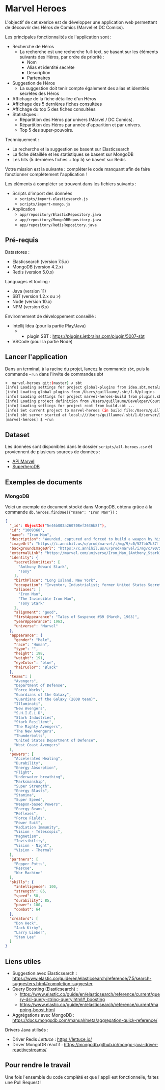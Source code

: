 # Marvel Heroes

L'objectif de cet exerice est de développer une application web permettant de découvrir des Héros de Comics (Marvel et DC Comics).

Les principales fonctionnalités de l'application sont : 
* Recherche de Héros
  * La recherche est une recherche full-text, se basant sur les éléments suivants des Héros, par ordre de priorité :
    * Nom
    * Alias et identité secrète
    * Description
    * Partenaires
* Suggestion de Héros
  * La suggestion doit tenir compte également des alias et identités secrètes des Héros
* Affichage de la fiche détaillée d'un Héros
* Affichage des 5 dernières fiches consultées
* Affichage du top 5 des fiches consultées
* Statistiques :
  * Répartition des Héros par univers (Marvel / DC Comics).
  * Répartition des Héros par année d'apparition et par univers.
  * Top 5 des super-pouvoirs.

Techniquement : 
* La recherche et la suggestion se basent sur Elasticsearch
* La fiche détaillée et les statistiques se basent sur MongoDB
* Les hits (5 dernières fiches + top 5) se basent sur Redis

Votre mission est la suivante : compléter le code manquant afin de faire fonctionner complètement l'application !

Les éléments à compléter se trouvent dans les fichiers suivants : 
* Scripts d'import des données
  * `scripts/import-elasticsearch.js`
  * `scripts/import-mongo.js`
* Application
  * `app/repository/ElasticRepository.java`
  * `app/repository/MongoDBRepository.java`
  * `app/repository/RedisRepository.java`


## Pré-requis

Datastores : 
* Elasticsearch (version 7.5.x)
* MongoDB (version 4.2.x)
* Redis (version 5.0.x)

Languages et tooling :
* Java (version 11)
* SBT (version 1.2.x ou >)
* Node (version 10.x)
* NPM (version 6.x)

Environnement de développement conseillé :
* Intellij Idea (pour la partie Play/Java)
  * + plugin SBT : https://plugins.jetbrains.com/plugin/5007-sbt
* VSCode (pour la partie Node)

## Lancer l'application

Dans un terminal, à la racine du projet, lancez la commande `sbt`, puis la commande `~run` dans l'invite de commandes sbt
```bash
➜  marvel-heroes git:(master) ✗ sbt
[info] Loading settings for project global-plugins from idea.sbt,metals.sbt ...
[info] Loading global plugins from /Users/guillaume/.sbt/1.0/plugins
[info] Loading settings for project marvel-heroes-build from plugins.sbt ...
[info] Loading project definition from /Users/guillaume/Developer/Cours/marvel-heroes/project
[info] Loading settings for project root from build.sbt ...
[info] Set current project to marvel-heroes (in build file:/Users/guillaume/Developer/Cours/marvel-heroes/)
[info] sbt server started at local:///Users/guillaume/.sbt/1.0/server/3dde21270dd620b18561/sock
[marvel-heroes] $ ~run
```

## Dataset

Les données sont disponibles dans le dossier `scripts/all-heroes.csv` et proviennent de plusieurs sources de données : 
* [API Marvel](https://developer.marvel.com/)
* [SuperheroDB](https://www.superherodb.com/)

## Exemples de documents

### MongoDB

Voici un exemple de document stocké dans MongoDB, obtenu grâce à la commande `db.heroes.findOne({"name": "Iron Man"})` : 

```json
{
  "_id": ObjectId("5e46b803a260708ef2636b8f"),
  "id": "1009368",
  "name": "Iron Man",
  "description": "Wounded, captured and forced to build a weapon by his enemies, billionaire industrialist Tony Stark instead created an advanced suit of armor to save his life and escape captivity. Now with a new outlook on life, Tony uses his money and intelligence to make the world a safer, better place as Iron Man.",
  "imageUrl": "https://i.annihil.us/u/prod/marvel/i/mg/9/c0/527bb7b37ff55.jpg",
  "backgroundImageUrl": "https://x.annihil.us/u/prod/marvel/i/mg/c/90/537bb1f94fa4f.gif",
  "externalLink": "https://marvel.com/universe/Iron_Man_(Anthony_Stark)",
  "identity": {
    "secretIdentities": [
      "Anthony Edward Stark",
      "Tony"
    ],
    "birthPlace": "Long Island, New York",
    "occupation": "Inventor, Industrialist; former United States Secretary of Defense",
    "aliases": [
      "Iron Man",
      "The Invincible Iron Man",
      "Tony Stark"
    ],
    "alignment": "good",
    "firstAppearance": "Tales of Suspence #39 (March, 1963)",
    "yearAppearance": 1963,
    "universe": "Marvel"
  },
  "appearance": {
    "gender": "Male",
    "race": "Human",
    "type": "",
    "height": 198,
    "weight": 191,
    "eyeColor": "blue",
    "hairColor": "Black"
  },
  "teams": [
    "Avengers",
    "Department of Defense",
    "Force Works",
    "Guardians of the Galaxy",
    "Guardians of the Galaxy (2008 team)",
    "Illuminati",
    "New Avengers",
    "S.H.I.E.L.D",
    "Stark Industries",
    "Stark Resilient",
    "The Mighty Avengers",
    "The New Avengers",
    "Thunderbolts",
    "United States Department of Defense",
    "West Coast Avengers"
  ],
  "powers": [
    "Accelerated Healing",
    "Durability",
    "Energy Absorption",
    "Flight",
    "Underwater breathing",
    "Marksmanship",
    "Super Strength",
    "Energy Blasts",
    "Stamina",
    "Super Speed",
    "Weapon-based Powers",
    "Energy Beams",
    "Reflexes",
    "Force Fields",
    "Power Suit",
    "Radiation Immunity",
    "Vision - Telescopic",
    "Magnetism",
    "Invisibility",
    "Vision - Night",
    "Vision - Thermal"
  ],
  "partners": [
    "Pepper Potts",
    "Rescue",
    "War Machine"
  ],
  "skills": {
    "intelligence": 100,
    "strength": 85,
    "speed": 58,
    "durability": 85,
    "power": 100,
    "combat": 64
  },
  "creators": [
    "Don Heck",
    "Jack Kirby",
    "Larry Lieber",
    "Stan Lee"
  ]
}
```

## Liens utiles

* Suggestion avec Elasticsearch : https://www.elastic.co/guide/en/elasticsearch/reference/7.5/search-suggesters.html#completion-suggester
* Query Boosting (Elasticsearch) : 
  * https://www.elastic.co/guide/en/elasticsearch/reference/current/query-dsl-query-string-query.html#_boosting
  * https://www.elastic.co/guide/en/elasticsearch/reference/current/mapping-boost.html
* Aggrégations avec MongoDB : https://docs.mongodb.com/manual/meta/aggregation-quick-reference/

Drivers Java utilisés : 
* Driver Redis *Lettuce* : https://lettuce.io/
* Driver MongoDB réactif : https://mongodb.github.io/mongo-java-driver-reactivestreams/


## Pour rendre le travail

Une fois l'ensemble du code complété et que l'appli est fonctionnelle, faites une Pull Request !
